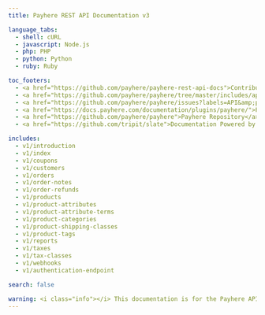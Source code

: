```yaml
---
title: Payhere REST API Documentation v3

language_tabs:
  - shell: cURL
  - javascript: Node.js
  - php: PHP
  - python: Python
  - ruby: Ruby

toc_footers:
  - <a href="https://github.com/payhere/payhere-rest-api-docs">Contributing to WC REST API Docs</a>
  - <a href="https://github.com/payhere/payhere/tree/master/includes/api">REST API Source on GitHub</a>
  - <a href="https://github.com/payhere/payhere/issues?labels=API&amp;page=1&amp;state=open">REST API Issues</a>
  - <a href="https://docs.payhere.com/documentation/plugins/payhere/">Payhere Documentation</a>
  - <a href="https://github.com/payhere/payhere">Payhere Repository</a>
  - <a href="https://github.com/tripit/slate">Documentation Powered by Slate</a>

includes:
  - v1/introduction
  - v1/index
  - v1/coupons
  - v1/customers
  - v1/orders
  - v1/order-notes
  - v1/order-refunds
  - v1/products
  - v1/product-attributes
  - v1/product-attribute-terms
  - v1/product-categories
  - v1/product-shipping-classes
  - v1/product-tags
  - v1/reports
  - v1/taxes
  - v1/tax-classes
  - v1/webhooks
  - v1/authentication-endpoint

search: false

warning: <i class="info"></i> This documentation is for the Payhere API v3 API which is now deprecated. <a href="http://payhere.github.io/payhere-rest-api-docs/">Please use the latest REST API version</a>.
---
```


